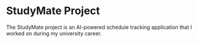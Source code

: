 # StudyMate Project
The StudyMate project is an AI-powered schedule tracking application that I worked on during my university career.
